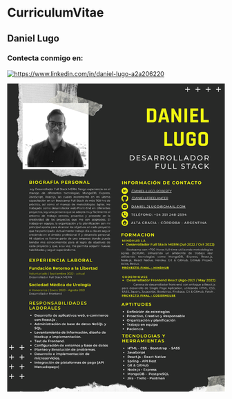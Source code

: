 # CurriculumVitae
## Daniel Lugo
<h3 align="left">Contecta conmigo en:</h3>
<p align="left">
<a href="www.linkedin.com/in/daniel-lugo-roberty" target="blank"><img align="center" src="https://raw.githubusercontent.com/rahuldkjain/github-profile-readme-generator/master/src/images/icons/Social/linked-in-alt.svg" alt="https://www.linkedin.com/in/daniel-lugo-a2a206220" height="30" width="40" /></a>
</p>
<img  src='./DanielLugoFullStack.png' with='100%'/>

